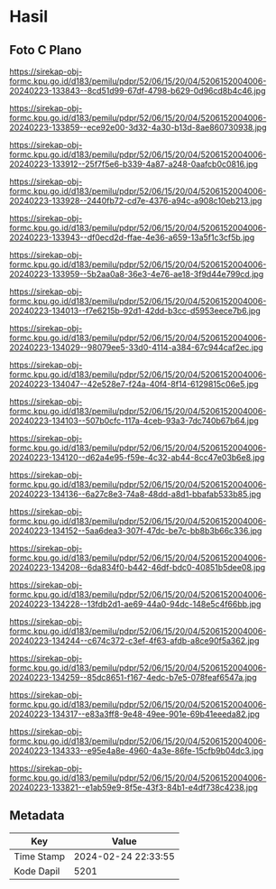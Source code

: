 # Hasil

## Foto C Plano

https://sirekap-obj-formc.kpu.go.id/d183/pemilu/pdpr/52/06/15/20/04/5206152004006-20240223-133843--8cd51d99-67df-4798-b629-0d96cd8b4c46.jpg

https://sirekap-obj-formc.kpu.go.id/d183/pemilu/pdpr/52/06/15/20/04/5206152004006-20240223-133859--ece92e00-3d32-4a30-b13d-8ae860730938.jpg

https://sirekap-obj-formc.kpu.go.id/d183/pemilu/pdpr/52/06/15/20/04/5206152004006-20240223-133912--25f7f5e6-b339-4a87-a248-0aafcb0c0816.jpg

https://sirekap-obj-formc.kpu.go.id/d183/pemilu/pdpr/52/06/15/20/04/5206152004006-20240223-133928--2440fb72-cd7e-4376-a94c-a908c10eb213.jpg

https://sirekap-obj-formc.kpu.go.id/d183/pemilu/pdpr/52/06/15/20/04/5206152004006-20240223-133943--df0ecd2d-ffae-4e36-a659-13a5f1c3cf5b.jpg

https://sirekap-obj-formc.kpu.go.id/d183/pemilu/pdpr/52/06/15/20/04/5206152004006-20240223-133959--5b2aa0a8-36e3-4e76-ae18-3f9d44e799cd.jpg

https://sirekap-obj-formc.kpu.go.id/d183/pemilu/pdpr/52/06/15/20/04/5206152004006-20240223-134013--f7e6215b-92d1-42dd-b3cc-d5953eece7b6.jpg

https://sirekap-obj-formc.kpu.go.id/d183/pemilu/pdpr/52/06/15/20/04/5206152004006-20240223-134029--98079ee5-33d0-4114-a384-67c944caf2ec.jpg

https://sirekap-obj-formc.kpu.go.id/d183/pemilu/pdpr/52/06/15/20/04/5206152004006-20240223-134047--42e528e7-f24a-40f4-8f14-6129815c06e5.jpg

https://sirekap-obj-formc.kpu.go.id/d183/pemilu/pdpr/52/06/15/20/04/5206152004006-20240223-134103--507b0cfc-117a-4ceb-93a3-7dc740b67b64.jpg

https://sirekap-obj-formc.kpu.go.id/d183/pemilu/pdpr/52/06/15/20/04/5206152004006-20240223-134120--d62a4e95-f59e-4c32-ab44-8cc47e03b6e8.jpg

https://sirekap-obj-formc.kpu.go.id/d183/pemilu/pdpr/52/06/15/20/04/5206152004006-20240223-134136--6a27c8e3-74a8-48dd-a8d1-bbafab533b85.jpg

https://sirekap-obj-formc.kpu.go.id/d183/pemilu/pdpr/52/06/15/20/04/5206152004006-20240223-134152--5aa6dea3-307f-47dc-be7c-bb8b3b66c336.jpg

https://sirekap-obj-formc.kpu.go.id/d183/pemilu/pdpr/52/06/15/20/04/5206152004006-20240223-134208--6da834f0-b442-46df-bdc0-40851b5dee08.jpg

https://sirekap-obj-formc.kpu.go.id/d183/pemilu/pdpr/52/06/15/20/04/5206152004006-20240223-134228--13fdb2d1-ae69-44a0-94dc-148e5c4f66bb.jpg

https://sirekap-obj-formc.kpu.go.id/d183/pemilu/pdpr/52/06/15/20/04/5206152004006-20240223-134244--c674c372-c3ef-4f63-afdb-a8ce90f5a362.jpg

https://sirekap-obj-formc.kpu.go.id/d183/pemilu/pdpr/52/06/15/20/04/5206152004006-20240223-134259--85dc8651-f167-4edc-b7e5-078feaf6547a.jpg

https://sirekap-obj-formc.kpu.go.id/d183/pemilu/pdpr/52/06/15/20/04/5206152004006-20240223-134317--e83a3ff8-9e48-49ee-901e-69b41eeeda82.jpg

https://sirekap-obj-formc.kpu.go.id/d183/pemilu/pdpr/52/06/15/20/04/5206152004006-20240223-134333--e95e4a8e-4960-4a3e-86fe-15cfb9b04dc3.jpg

https://sirekap-obj-formc.kpu.go.id/d183/pemilu/pdpr/52/06/15/20/04/5206152004006-20240223-133821--e1ab59e9-8f5e-43f3-84b1-e4df738c4238.jpg


## Metadata

| Key        | Value               |
| ---------- | ------------------- |
| Time Stamp | 2024-02-24 22:33:55 |
| Kode Dapil | 5201                |



